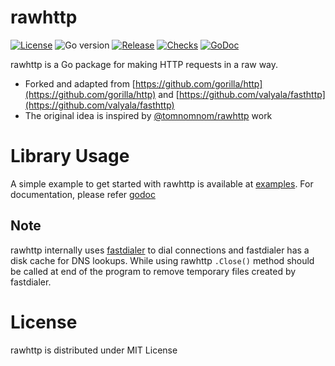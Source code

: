 # rawhttp

[![License](https://img.shields.io/github/license/khulnasoft-lab/rawhttp)](LICENSE.md)
![Go version](https://img.shields.io/github/go-mod/go-version/khulnasoft-lab/rawhttp?filename=go.mod)
[![Release](https://img.shields.io/github/release/khulnasoft-lab/rawhttp)](https://github.com/khulnasoft-lab/rawhttp/releases/)
[![Checks](https://github.com/khulnasoft-lab/rawhttp/actions/workflows/build_test.yaml/badge.svg)](https://github.com/khulnasoft-lab/rawhttp/actions/workflows/build_test.yaml)
[![GoDoc](https://img.shields.io/badge/go-reference-blue)](https://pkg.go.dev/github.com/khulnasoft-lab/rawhttp)

rawhttp is a Go package for making HTTP requests in a raw way.


- Forked and adapted from [https://github.com/gorilla/http](https://github.com/gorilla/http) and [https://github.com/valyala/fasthttp](https://github.com/valyala/fasthttp)
- The original idea is inspired by [@tomnomnom/rawhttp](https://github.com/tomnomnom/rawhttp) work


# Library Usage

A simple example to get started with rawhttp is available at [examples](./example/simple/main.go). For documentation, please refer [godoc](https://pkg.go.dev/github.com/khulnasoft-lab/rawhttp)

## Note

rawhttp internally uses [fastdialer](https://github.com/khulnasoft-lab/fastdialer) to dial connections and fastdialer has a disk cache for DNS lookups. While using rawhttp `.Close()` method should be called at end of the program to remove temporary files created by fastdialer.

# License

rawhttp is distributed under MIT License